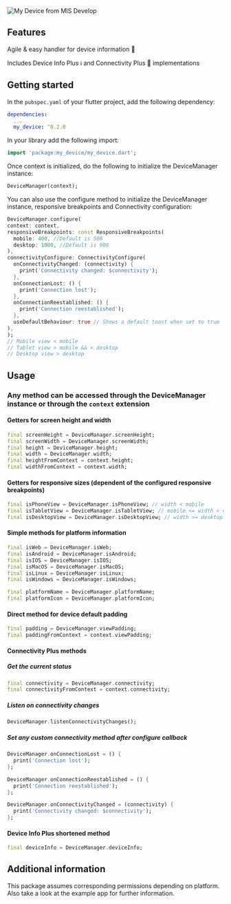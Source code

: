 <img src='https://firebasestorage.googleapis.com/v0/b/misdevelop.appspot.com/o/my_device%2FPackages%20pub.dev%204.png?alt=media&token=7567b5b0-4c7c-48d7-8d7d-adcf794fe8c3' alt='My Device from MIS Develop'>
  
## Features
    
Agile & easy handler for device information 📱

Includes Device Info Plus ℹ️ and Connectivity Plus 🛜 implementations

## Getting started

In the `pubspec.yaml` of your flutter project, add the following dependency:

```yaml
dependencies:
  ...
  my_device: ^0.2.0
```

In your library add the following import:

```dart
import 'package:my_device/my_device.dart';
```

Once context is initialized, do the following to initialize the DeviceManager instance:

```dart
DeviceManager(context);
```

You can also use the configure method to initialize the DeviceManager instance, responsive breakpoints and Connectivity configuration:

```dart
DeviceManager.configure(
context: context,
responsiveBreakpoints: const ResponsiveBreakpoints(
  mobile: 400, //Default is 500
  desktop: 1000, //Default is 900
),
connectivityConfigure: ConnectivityConfigure(
  onConnectivityChanged: (connectivity) {
    print('Connectivity changed: $connectivity');
  },
  onConnectionLost: () {
    print('Connection lost');
  },
  onConnectionReestablished: () {
    print('Connection reestablished');
  },
  useDefaultBehaviour: true // Shows a default toast when set to true
),
);
// Mobile view < mobile
// Tablet view > mobile && < desktop
// Desktop view > desktop
```

## Usage
### Any method can be accessed through the DeviceManager instance or through the `context` extension
#### Getters for screen height and width
```dart
final screenHeight = DeviceManager.screenHeight;
final screenWidth = DeviceManager.screenWidth;
final height = DeviceManager.height;
final width = DeviceManager.width;
final heightFromContext = context.height;
final widthFromContext = context.width;
```

#### Getters for responsive sizes (dependent of the configured responsive breakpoints)
```dart
final isPhoneView = DeviceManager.isPhoneView; // width < mobile
final isTabletView = DeviceManager.isTabletView; // mobile <= width < desktop
final isDesktopView = DeviceManager.isDesktopView; // width >= desktop
```

#### Simple methods for platform information
```dart
final isWeb = DeviceManager.isWeb;
final isAndroid = DeviceManager.isAndroid;
final isIOS = DeviceManager.isIOS;
final isMacOS = DeviceManager.isMacOS;
final isLinux = DeviceManager.isLinux;
final isWindows = DeviceManager.isWindows;

final platformName = DeviceManager.platformName;
final platformIcon = DeviceManager.platformIcon;
```

#### Direct method for device default padding
```dart
final padding = DeviceManager.viewPadding;
final paddingFromContext = context.viewPadding;
```

#### Connectivity Plus methods
##### Get the current status
```dart
final connectivity = DeviceManager.connectivity;
final connectivityFromContext = context.connectivity;
```
##### Listen on connectivity changes
```dart
DeviceManager.listenConnectivityChanges();
```
##### Set any custom connectivity method after configure callback
```dart
DeviceManager.onConnectionLost = () {
  print('Connection lost');
};

DeviceManager.onConnectionReestablished = () {
  print('Connection reestablished');
};

DeviceManager.onConnectivityChanged = (connectivity) {
  print('Connectivity changed: $connectivity');
};
```

#### Device Info Plus shortened method
 
```dart
final deviceInfo = DeviceManager.deviceInfo;
```


   
## Additional information
This package assumes corresponding permissions depending on platform.
Also take a look at the example app for further information.